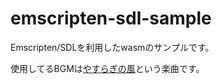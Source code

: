 # emscripten-sdl-sample

Emscripten/SDLを利用したwasmのサンプルです。

使用してるBGMは[やすらぎの風](https://dova-s.jp/bgm/play18329.html)という楽曲です。
